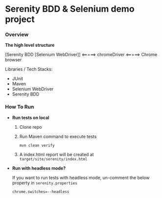 # Serenity BDD & Selenium demo project

### Overview ###

**The high level structure**

[Serenity BDD [Selenium WebDriver]] <=====> chromeDriver <=====> Chrome browser

Libraries / Tech Stacks:

- JUnit
- Maven
- Selenium WebDriver
- Serenity BDD

### How To Run ###

  * **Run tests on local**
  
    1. Clone repo
    2. Run Maven command to execute tests
        
        ```
        mvn clean verify
        ```
    3. A index.html report will be created at `target/site/serenity/index.html` 
    
  * **Run with headless mode?**

    If you want to run tests with headless mode, un-comment the below property in `serenity.properties`

        chrome.switches=--headless
